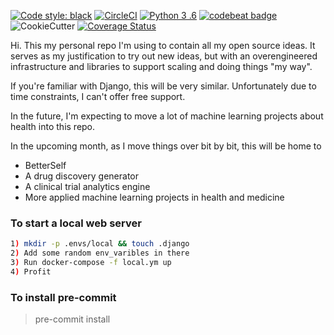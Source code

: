 <a href="https://github.com/ambv/black"><img alt="Code style: black" src="https://img.shields.io/badge/code%20style-black-000000.svg"></a>
[![CircleCI](https://circleci.com/gh/jeffshek/open.svg?style=svg)](https://circleci.com/gh/jeffshek/open) [![Python 3
.6](https://img.shields.io/badge/python-3.6-blue.svg)](https://www.python.org/downloads/release/python-360/) 
[![codebeat badge](https://codebeat.co/badges/11be282f-cbaa-4c8f-bfb9-539e1c7e2366)](https://codebeat.co/projects/github-com-jeffshek-open-master) 
![CookieCutter](https://img.shields.io/badge/built%20with-Cookiecutter%20Django-ff69b4.svg)
[![Coverage Status](https://coveralls.io/repos/github/jeffshek/open/badge.svg?branch=master)](https://coveralls.io/github/jeffshek/open?branch=master)

Hi. This my personal repo I'm using to contain all my open source ideas. It serves as my justification to try out new 
ideas, but with an overengineered infrastructure and libraries to support scaling and doing things "my way".

If you're familiar with Django, this will be very similar. Unfortunately due to time constraints, I can't offer free
 support.  

In the future, I'm expecting to move a lot of machine learning projects about health into this repo.

In the upcoming month, as I move things over bit by bit, this will be home to 
- BetterSelf
- A drug discovery generator
- A clinical trial analytics engine
- More applied machine learning projects in health and medicine

### To start a local web server
~~~bash
1) mkdir -p .envs/local && touch .django
2) Add some random env_varibles in there
3) Run docker-compose -f local.ym up
4) Profit
~~~ 

### To install pre-commit
> pre-commit install

